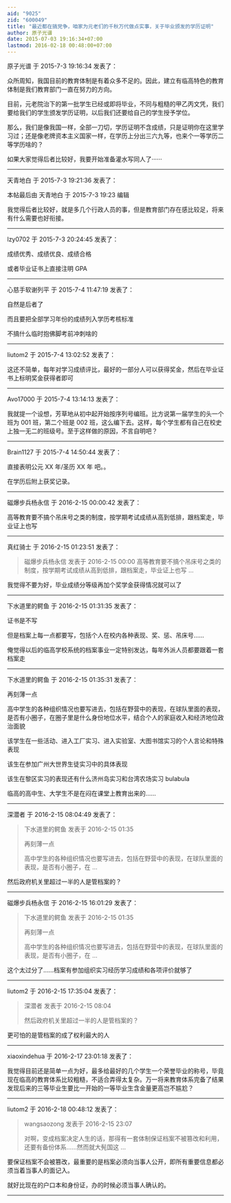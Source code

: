 ```yaml
---
aid: "9025"
zid: "600049"
title: "最近都在搞党争，咱家为元老们的千秋万代做点实事，关于毕业颁发的学历证明"
author: 原子光谱
date: 2015-07-03 19:16:34+07:00
lastmod: 2016-02-18 00:48:00+07:00
---
```


原子光谱 于 2015-7-3 19:16:34 发表了：

众所周知，我国目前的教育体制是有着众多不足的。因此，建立有临高特色的教育体制是我们教育部门一直在努力的方向。

目前，元老院治下的第一批学生已经或即将毕业，不同与粗糙的甲乙丙文凭，我们要给我们的学生颁发学历证明，以后我们还要给自己的学生授予学位。

那么，我们是像我国一样，全部一刀切，学历证明不含成绩，只是证明你在这里学习过；还是像老牌资本主义国家一样，在学历上分出三六九等，也来个一等学历二等学历啥的？

如果大家觉得后者比较好，我要开始准备灌水写同人了······

---

天青地白 于 2015-7-3 19:21:36 发表了：

本帖最后由 天青地白 于 2015-7-3 19:23 编辑

我觉得后者比较好，就是多几个行政人员的事，但是教育部门存在感比较足，将来有什么需要也好衔接。

---

lzy0702 于 2015-7-3 20:24:45 发表了：

成绩优秀、成绩优良、成绩合格

或者毕业证书上直接注明 GPA

---

心慈手软谢列平 于 2015-7-4 11:47:19 发表了：

自然是后者了

而且要把全部学习年份的成绩列入学历考核标准

不搞什么临时抱佛脚考前冲刺啥的

---

liutom2 于 2015-7-4 13:02:52 发表了：

这还不简单，每年对学习成绩评比，最好的一部分人可以获得奖金，然后在毕业证书上标明奖金获得者即可

---

Avo17000 于 2015-7-4 13:14:13 发表了：

我就提一个设想，芳草地从初中起开始按序列号编班。比方说第一届学生的头一个班为 001 班，第二个班是 002 班，这么编下去。这样，每个学生都有自己在校史上独一无二的班级号。至于这样做的原因，不言自明吧？

---

Brain1127 于 2015-7-4 14:50:44 发表了：

直接表明公元 XX 年/圣历 XX 年 吧。。

在学历后附上获奖记录。

---

磁爆步兵杨永信 于 2016-2-15 00:00:42 发表了：

高等教育要不搞个吊床号之类的制度，按学期考试成绩从高到低排，跟档案走，毕业证上也写

---

真红骑士 于 2016-2-15 01:23:51 发表了：

> 磁爆步兵杨永信 发表于 2016-2-15 00:00 高等教育要不搞个吊床号之类的制度，按学期考试成绩从高到低排，跟档案走，毕业证上也写 ...

我觉得不要为好，毕业成绩分等级再加个奖学金获得情况就可以了

---

下水道里的鳄鱼 于 2016-2-15 01:31:35 发表了：

证书是不写

但是档案上每一点都要写，包括个人在校内各种表现、奖、惩、吊床号……

俺觉得以后的临高学校系统的档案事业一定特别发达，每年外派人员都要跟着一套档案走

---

下水道里的鳄鱼 于 2016-2-15 01:35:31 发表了：

再刻薄一点

高中学生的各种组织情况也要写进去，包括在野营中的表现，在球队里面的表现，是否有小圈子，在圈子里是什么身份地位水平，结合个人的家庭收入和经济地位政治面貌

该学生在一些活动、进入工厂实习、进入实验室、大图书馆实习的个人言论和特殊表现

该生在参加广州大世界生徒实习中的具体表现

该生在黎区实习的表现还有什么济州岛实习和台湾农场实习 bulabula

临高的高中生、大学生不是在闷在课堂上教育出来的……

---

深潜者 于 2016-2-15 08:04:49 发表了：

> 下水道里的鳄鱼 发表于 2016-2-15 01:35
>
> 再刻薄一点
>
> 高中学生的各种组织情况也要写进去，包括在野营中的表现，在球队里面的表现，是否有小圈子，在 ...

然后政府机关里超过一半的人是管档案的？

---

磁爆步兵杨永信 于 2016-2-15 16:01:29 发表了：

> 下水道里的鳄鱼 发表于 2016-2-15 01:35
>
> 再刻薄一点
>
> 高中学生的各种组织情况也要写进去，包括在野营中的表现，在球队里面的表现，是否有小圈子，在 ...

这个太过分了……档案有参加组织实习经历学习成绩和各项评价就够了

---

liutom2 于 2016-2-15 17:35:04 发表了：

> 深潜者 发表于 2016-2-15 08:04
>
> 然后政府机关里超过一半的人是管档案的？

更可怕的是管档案的成了权利最大的人

---

xiaoxindehua 于 2016-2-17 23:01:18 发表了：

我觉得目前还是简单一点为好，最多给最好的几个学生一个荣誉毕业的称号，毕竟现在临高的教育体系比较粗糙，不适合弄得太复杂。万一将来教育体系完备了结果发现后来的三等毕业生要比一开始的一等毕业生含金量更高岂不尴尬？

---

liutom2 于 2016-2-18 00:48:12 发表了：

> wangsaozong 发表于 2016-2-15 23:07
>
> 对啊，变成档案决定人生的话，那得有一套体制保证档案不被篡改和利用，还要有备份体系……然而就大髡国这 ...

要保证档案不会被篡改，最重要的是档案必须向当事人公开，即所有重要信息都必须当着当事人的面记入。

就好比现在的户口本和身份证，办的时候必须当事人确认的。

---
